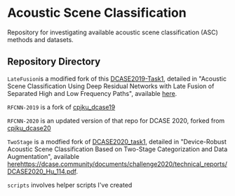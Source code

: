 # Acoustic Scene Classification
Repository for investigating available acoustic scene classification (ASC) methods and datasets.


## Repository Directory

`LateFusion`is a modified fork of this [DCASE2019-Task1](https://github.com/McDonnell-Lab/DCASE2019-Task1), detailed in "Acoustic Scene Classification Using Deep Residual Networks with Late Fusion of Separated High and Low Frequency Paths", available [here](https://dcase.community/documents/challenge2019/technical_reports/DCASE2019_McDonnell_53.pdf).

`RFCNN-2019` is a fork of [cpjku_dcase19](https://github.com/kkoutini/cpjku_dcase19)

`RFCNN-2020` is an updated version of that repo for DCASE 2020, forked from [cpjku_dcase20](https://github.com/kkoutini/cpjku_dcase20)

`TwoStage` is a modfied fork of [DCASE2020_task1](https://github.com/MihawkHu/DCASE2020_task1), detailed in "Device-Robust Acoustic Scene Classification Based on Two-Stage Categorization and Data Augmentation", available [here](https://dcase.community/documents/challenge2020/technical_reports/DCASE2020_Hu_114.pdf)https://dcase.community/documents/challenge2020/technical_reports/DCASE2020_Hu_114.pdf.

`scripts` involves helper scripts I've created
